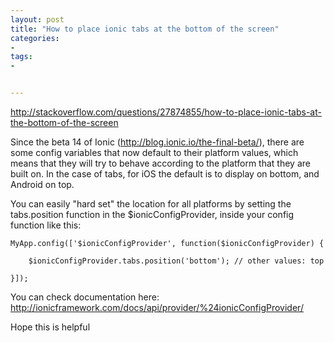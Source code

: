 ```yaml
---
layout: post
title: "How to place ionic tabs at the bottom of the screen"
categories:
- 
tags:
- 


---
```



http://stackoverflow.com/questions/27874855/how-to-place-ionic-tabs-at-the-bottom-of-the-screen

Since the beta 14 of Ionic (http://blog.ionic.io/the-final-beta/), there are some config variables that now default to their platform values, which means that they will try to behave according to the platform that they are built on. In the case of tabs, for iOS the default is to display on bottom, and Android on top.

You can easily "hard set" the location for all platforms by setting the tabs.position function in the $ionicConfigProvider, inside your config function like this:

	MyApp.config(['$ionicConfigProvider', function($ionicConfigProvider) {

	    $ionicConfigProvider.tabs.position('bottom'); // other values: top

	}]);

You can check documentation here: http://ionicframework.com/docs/api/provider/%24ionicConfigProvider/

Hope this is helpful